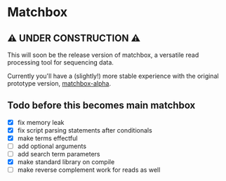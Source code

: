 # Matchbox

## ⚠️ UNDER CONSTRUCTION ⚠️

This will soon be the release version of matchbox, a versatile read processing tool for sequencing data.

Currently you'll have a (slightly!) more stable experience with the original prototype version, [matchbox-alpha](https://github.com/jakob-schuster/matchbox-alpha).

## Todo before this becomes main matchbox

- [x] fix memory leak
- [x] fix script parsing statements after conditionals
- [x] make terms effectful
- [ ] add optional arguments
- [ ] add search term parameters
- [x] make standard library on compile
- [ ] make reverse complement work for reads as well
